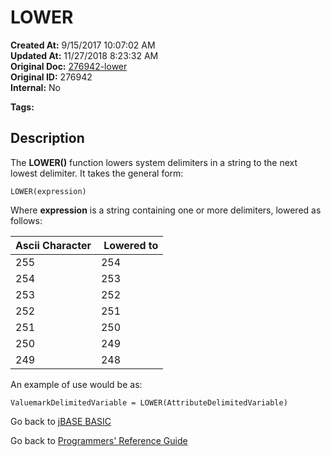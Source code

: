 # LOWER

**Created At:** 9/15/2017 10:07:02 AM  
**Updated At:** 11/27/2018 8:23:32 AM  
**Original Doc:** [276942-lower](https://docs.jbase.com/36868-jbase-basic/276942-lower)  
**Original ID:** 276942  
**Internal:** No  

**Tags:**
<badge text='delimiters' vertical='middle' />

## Description

The **LOWER()** function lowers system delimiters in a string to the next lowest delimiter. It takes the general form:

```
LOWER(expression)
```

Where **expression** is a string containing one or more delimiters, lowered as follows:

| Ascii Character |  Lowered to |
| --- | --- |
| 255 | 254 |
| 254 | 253 |
| 253 | 252 |
| 252 | 251 |
| 251 | 250 |
| 250 | 249 |
| 249 | 248 |

An example of use would be as:

```
ValuemarkDelimitedVariable = LOWER(AttributeDelimitedVariable)
```

Go back to [jBASE BASIC](./../README.md)

Go back to [Programmers' Reference Guide](./../../reference-guides/jbc/README.md)
